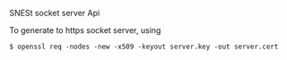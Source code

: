 SNESt socket server Api

To generate to https socket server, using 

```
$ openssl req -nodes -new -x509 -keyout server.key -out server.cert
```